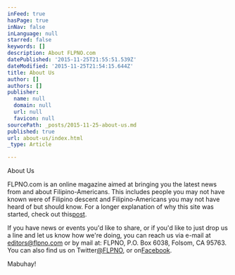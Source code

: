 ```yaml
---
inFeed: true
hasPage: true
inNav: false
inLanguage: null
starred: false
keywords: []
description: About FLPNO.com
datePublished: '2015-11-25T21:55:51.539Z'
dateModified: '2015-11-25T21:54:15.644Z'
title: About Us
author: []
authors: []
publisher:
  name: null
  domain: null
  url: null
  favicon: null
sourcePath: _posts/2015-11-25-about-us.md
published: true
url: about-us/index.html
_type: Article

---
```

About Us

FLPNO.com is an online magazine aimed at bringing you the latest news from and about Filipino-Americans. This includes people you may not have known were of Filipino descent and Filipino-Americans you may not have heard of but should know. For a longer explanation of why this site was started, check out this[post][0].

If you have news or events you'd like to share, or if you'd like to just drop us a line and let us know how we're doing, you can reach us via e-mail at editors@flpno.com or by mail at: FLPNO, P.O. Box 6038, Folsom, CA 95763\. You can also find us on Twitter[@FLPNO][1], or on[Facebook][2].

Mabuhay!

[0]: http://www.flpno.com/2014/03/10/ethnic-ninjas-abound/
[1]: http://www.twitter.com/flpno
[2]: http://www.facebook.com/flpno
